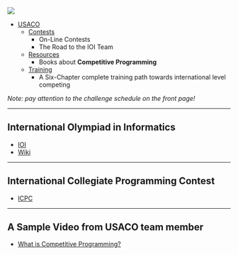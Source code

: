 ![](http://usaco.org/current/images/usaco_logo.png)
- [USACO](http://usaco.org)
  - [Contests](http://usaco.org/index.php?page=contests)
    - On-Line Contests
    - The Road to the IOI Team
  - [Resources](http://usaco.org/index.php?page=resources)
    - Books about **Competitive Programming**
  - [Training](https://train.usaco.org/)
    - A Six-Chapter complete training path towards international level competing

<i>Note: pay attention to the challenge schedule on the front page!</i>

---
International Olympiad in Informatics
---
- [IOI](https://ioinformatics.org/)
- [Wiki](https://en.wikipedia.org/wiki/International_Olympiad_in_Informatics)

---
International Collegiate Programming Contest
---
- [ICPC](https://icpc.global/)

---
A Sample Video from USACO team member
---
- [What is Competitive Programming?](https://youtu.be/ueNT-w7Oluw)